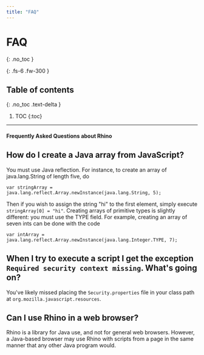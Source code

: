 ```yaml
---
title: "FAQ"
---
```

# FAQ
{: .no_toc }

{: .fs-6 .fw-300 }

## Table of contents
{: .no_toc .text-delta }

1. TOC
{:toc}

---
#### Frequently Asked Questions about Rhino

## How do I create a Java array from JavaScript?

You must use Java reflection. For instance, to create an array of java.lang.String of length five, do

```
var stringArray = java.lang.reflect.Array.newInstance(java.lang.String, 5);
```

Then if you wish to assign the string "hi" to the first element, simply execute `stringArray[0] = "hi"`. Creating arrays of primitive types is slightly different: you must use the TYPE field. For example, creating an array of seven ints can be done with the code

```
var intArray = java.lang.reflect.Array.newInstance(java.lang.Integer.TYPE, 7);
```

## When I try to execute a script I get the exception `Required security context missing`. What's going on?

You've likely missed placing the `Security.properties` file in your class path at `org.mozilla.javascript.resources`.

## Can I use Rhino in a web browser?

Rhino is a library for Java use, and not for general web browsers. However, a Java-based browser may use Rhino with scripts from a page in the same manner that any other Java program would.
